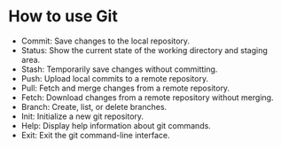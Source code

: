 # How to use Git
- Commit: Save changes to the local repository.
- Status: Show the current state of the working directory and staging area.
- Stash: Temporarily save changes without committing.
- Push: Upload local commits to a remote repository.
- Pull: Fetch and merge changes from a remote repository.
- Fetch: Download changes from a remote repository without merging.
- Branch: Create, list, or delete branches.
- Init: Initialize a new git repository.
- Help: Display help information about git commands.
- Exit: Exit the git command-line interface.